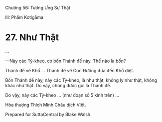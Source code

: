  

Chương 56: Tương Ưng Sự Thật

III: Phẩm Kotigāma

# 27\. Như Thật

…

—Này các Tỷ-kheo, có bốn Thánh đế này. Thế nào là bốn?

Thánh đế về Khổ … Thánh đế về Con Ðường đưa đến Khổ diệt.

Bốn Thánh đế này, này các Tỷ-kheo, là như thật, không ly như thật, không khác như thật. Do vậy, chúng được gọi là Thánh đế.

Do vậy, này các Tỷ-kheo … (như đoạn số 5 kinh trên) …

Hòa thượng Thích Minh Châu dịch Việt.

Prepared for SuttaCentral by Blake Walsh.
